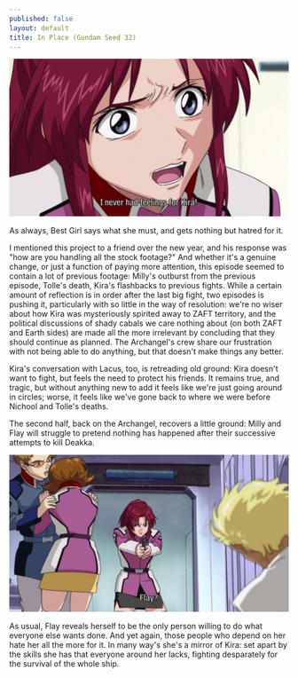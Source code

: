 ```yaml
---
published: false
layout: default
title: In Place (Gundam Seed 32)
---
```

![](/lies.jpg)

As always, Best Girl says what she must, and gets nothing but hatred for it.

I mentioned this project to a friend over the new year, and his response was "how are you handling all the stock footage?" And whether it's a genuine change, or just a function of paying more attention, this episode seemed to contain a lot of previous footage: Milly's outburst from the previous episode, Tolle's death, Kira's flashbacks to previous fights. While a certain amount of reflection is in order after the last big fight, two episodes is pushing it, particularly with so little in the way of resolution: we're no wiser about how Kira was mysteriously spirited away to ZAFT territory, and the political discussions of shady cabals we care nothing about (on both ZAFT and Earth sides) are made all the more irrelevant by concluding that they should continue as planned. The Archangel's crew share our frustration with not being able to do anything, but that doesn't make things any better.

Kira's conversation with Lacus, too, is retreading old ground: Kira doesn't want to fight, but feels the need to protect his friends. It remains true, and tragic, but without anything new to add it feels like we're just going around in circles; worse, it feels like we've gone back to where we were before Nichool and Tolle's deaths.

The second half, back on the Archangel, recovers a little ground: Milly and Flay will struggle to pretend nothing has happened after their successive attempts to kill Deakka.

![](/competence.jpg)

As usual, Flay reveals herself to be the only person willing to do what everyone else wants done. And yet again, those people who depend on her hate her all the more for it. In many way's she's a mirror of Kira: set apart by the skills she has that everyone around her lacks, fighting desparately for the survival of the whole ship. 